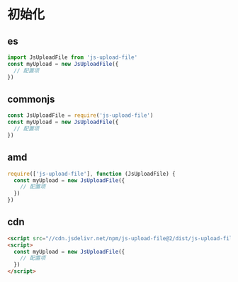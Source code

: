 # 初始化

## es
```javascript
import JsUploadFile from 'js-upload-file'
const myUpload = new JsUploadFile({
  // 配置项
})
```

## commonjs
```javascript
const JsUploadFile = require('js-upload-file')
const myUpload = new JsUploadFile({
  // 配置项
})
```

## amd
```javascript
require(['js-upload-file'], function (JsUploadFile) {
  const myUpload = new JsUploadFile({
    // 配置项
  })
})
```

## cdn
```html
<script src="//cdn.jsdelivr.net/npm/js-upload-file@2/dist/js-upload-file.min.js"></script>
<script>
  const myUpload = new JsUploadFile({
    // 配置项
  })
</script>
```
